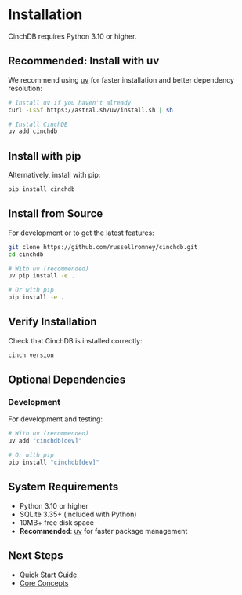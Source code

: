 # Installation

CinchDB requires Python 3.10 or higher.

## Recommended: Install with uv

We recommend using [uv](https://docs.astral.sh/uv/) for faster installation and better dependency resolution:

```bash
# Install uv if you haven't already
curl -LsSf https://astral.sh/uv/install.sh | sh

# Install CinchDB
uv add cinchdb
```

## Install with pip

Alternatively, install with pip:

```bash
pip install cinchdb
```

## Install from Source

For development or to get the latest features:

```bash
git clone https://github.com/russellromney/cinchdb.git
cd cinchdb

# With uv (recommended)
uv pip install -e .

# Or with pip
pip install -e .
```

## Verify Installation

Check that CinchDB is installed correctly:

```bash
cinch version
```

## Optional Dependencies


### Development

For development and testing:

```bash
# With uv (recommended)
uv add "cinchdb[dev]"

# Or with pip
pip install "cinchdb[dev]"
```

## System Requirements

- Python 3.10 or higher
- SQLite 3.35+ (included with Python)
- 10MB+ free disk space
- **Recommended**: [uv](https://docs.astral.sh/uv/) for faster package management

## Next Steps

- [Quick Start Guide](quickstart.md)
- [Core Concepts](concepts.md)